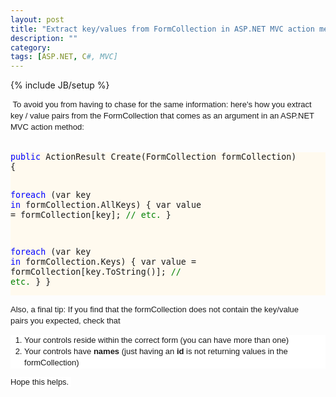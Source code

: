 ```yaml
---
layout: post
title: "Extract key/values from FormCollection in ASP.NET MVC action method"
description: ""
category: 
tags: [ASP.NET, C#, MVC]
---
```

{% include JB/setup %}


<span style="background-color: white; font-family: Arial, Helvetica, sans-serif; font-size: 13px; line-height: 18px;">&nbsp;To avoid you from having to chase for the same information: here's how you extract key / value pairs from the FormCollection that comes as an argument in an ASP.NET MVC action method:</span><br />
<br />
<div id="language_cs_77115" style="background-color: #fffaef; border: medium none; font-family: Arial, Helvetica, sans-serif; font-size: 13px; line-height: 18px;">
<pre style="font-size: 10pt; line-height: 12pt; width: auto;"><span style="color: blue;">public</span> ActionResult Create(FormCollection formCollection)
{

   <span style="color: blue;">foreach</span> (var key <span style="color: blue;">in</span> formCollection.AllKeys)
   {
      var value = formCollection[key];
      <span style="color: green;">// etc.</span>
   }

   <span style="color: blue;">foreach</span> (var key <span style="color: blue;">in</span> formCollection.Keys)
   {
       var value = formCollection[key.ToString()];
       <span style="color: green;">// etc.</span>
   }
}
</pre>
</div>
<span style="background-color: white; font-family: Arial, Helvetica, sans-serif; font-size: 13px; line-height: 18px;">Also, a final tip: If you find that the formCollection does not contain the key/value pairs&nbsp;you expected,&nbsp;check that&nbsp;</span><br />
<ol style="background-color: white; font-family: Arial, Helvetica, sans-serif; font-size: 13px; line-height: 18px;">
<li>Your controls reside within the correct&nbsp;form (you can have more than one)</li>
<li>Your controls have&nbsp;<span style="font-weight: bold;">names&nbsp;</span>(just having an&nbsp;<span style="font-weight: bold;">id</span>&nbsp;is not returning values in the formCollection)</li>
</ol>
<span style="background-color: white; font-family: Arial, Helvetica, sans-serif; font-size: 13px; line-height: 18px;">Hope this helps.&nbsp;</span>